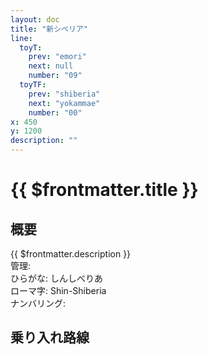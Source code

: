 ```yaml
---
layout: doc
title: "新シベリア"
line:
  toyT:
    prev: "emori"
    next: null
    number: "09"
  toyTF:
    prev: "shiberia"
    next: "yokammae"
    number: "00"
x: 450
y: 1200
description: ""
---
```


# {{ $frontmatter.title }} <ViewinMap />
<!-- ![駅の写真の説明](駅の写真のURL) -->

<Family />

## 概要
{{ $frontmatter.description }}  
管理:   
ひらがな: しんしべりあ  
ローマ字: Shin-Shiberia  
ナンバリング: <Numberling />

## 乗り入れ路線
<LineInfo />
